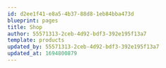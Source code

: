 ```yaml
---
id: d2ee1f41-e8a5-4b37-88d8-1eb84bba473d
blueprint: pages
title: Shop
author: 55571313-2ceb-4d92-bdf3-392e195f13a7
template: products
updated_by: 55571313-2ceb-4d92-bdf3-392e195f13a7
updated_at: 1694800879
---
```

